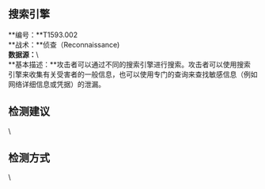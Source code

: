 ## 搜索引擎  
**编号：**T1593.002  
**战术：**侦查（Reconnaissance)  
**数据源：**\  
**基本描述：**攻击者可以通过不同的搜索引擎进行搜索。攻击者可以使用搜索引擎来收集有关受害者的一般信息，也可以使用专门的查询来查找敏感信息（例如网络详细信息或凭据）的泄漏。  
## 检测建议  
\  
## 检测方式  
\